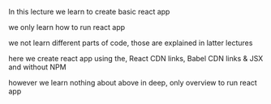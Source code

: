 In this lecture we  learn to create basic react app

we only learn how to run react app

we not learn different parts of code, those are explained in latter lectures

here we create react app using the, React CDN links, Babel CDN links & JSX and without NPM

however we learn nothing about above in deep, only overview to run react app